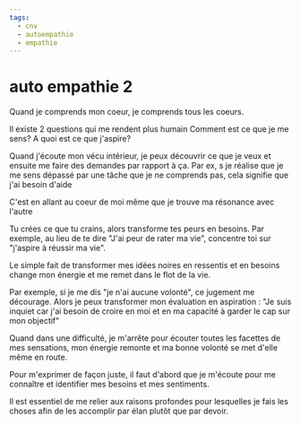 ```yaml
---
tags:
  - cnv
  - autoempathie
  - empathie
---
```

# auto empathie 2

Quand je comprends mon coeur, je comprends tous les coeurs.

Il existe 2 questions qui me rendent plus humain Comment est ce que je me sens? A quoi est ce que j'aspire?

Quand j'écoute mon vécu intérieur, je peux découvrir ce que je veux et ensuite me faire des demandes par rapport à ça. Par ex, s je réalise que je me sens dépassé par une tâche que je ne comprends pas, cela signifie que j'ai besoin d'aide

C'est en allant au coeur de moi même que je trouve ma résonance avec l'autre

Tu crées ce que tu crains, alors transforme tes peurs en besoins. Par exemple, au lieu de te dire "J'ai peur de rater ma vie", concentre toi sur "j'aspire à réussir ma vie".

Le simple fait de transformer mes idées noires en ressentis et en besoins change mon énergie et me remet dans le flot de la vie.

Par exemple, si je me dis "je n'ai aucune volonté", ce jugement me décourage. Alors je peux transformer mon évaluation en aspiration : "Je suis inquiet car j'ai besoin de croire en moi et en ma capacité à garder le cap sur mon objectif"

Quand dans une difficulté, je m'arrête pour écouter toutes les facettes de mes sensations, mon énergie remonte et ma bonne volonté se met d'elle même en route.

Pour m'exprimer de façon juste, il faut d'abord que je m'écoute pour me connaître et identifier mes besoins et mes sentiments.

Il est essentiel de me relier aux raisons profondes pour lesquelles je fais les choses afin de les accomplir par élan plutôt que par devoir.

